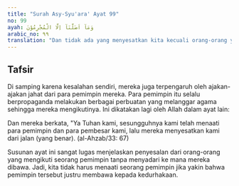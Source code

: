 ```yaml
---
title: "Surah Asy-Syu'ara' Ayat 99"
no: 99
ayah: وَمَآ اَضَلَّنَآ اِلَّا الْمُجْرِمُوْنَ 
arabic_no: ٩٩
translation: "Dan tidak ada yang menyesatkan kita kecuali orang-orang yang berdosa."
---
```


## Tafsir

Di samping karena kesalahan sendiri, mereka juga terpengaruh oleh ajakan-ajakan jahat dari para pemimpin mereka. Para pemimpin itu selalu berpropaganda melakukan berbagai perbuatan yang melanggar agama sehingga mereka mengikutinya. Ini dikatakan lagi oleh Allah dalam ayat lain:

Dan mereka berkata, "Ya Tuhan kami, sesungguhnya kami telah menaati para pemimpin dan para pembesar kami, lalu mereka menyesatkan kami dari jalan (yang benar). (al-Ahzab/33: 67)

Susunan ayat ini sangat lugas menjelaskan penyesalan dari orang-orang yang mengikuti seorang pemimpin tanpa menyadari ke mana mereka dibawa. Jadi, kita tidak harus menaati seorang pemimpin jika yakin bahwa pemimpin tersebut justru membawa kepada kedurhakaan.